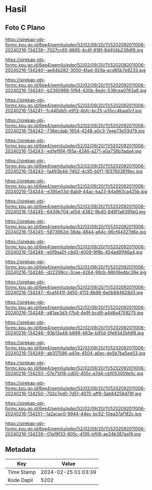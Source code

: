 # Hasil

## Foto C Plano

https://sirekap-obj-formc.kpu.go.id/6ee4/pemilu/pdpr/52/02/09/20/11/5202092011006-20240216-134238--7027cc65-8695-4c4f-818f-8d404b236df8.jpg

https://sirekap-obj-formc.kpu.go.id/6ee4/pemilu/pdpr/52/02/09/20/11/5202092011006-20240216-134240--ae64b282-3050-4fad-929a-acd85b7e8233.jpg

https://sirekap-obj-formc.kpu.go.id/6ee4/pemilu/pdpr/52/02/09/20/11/5202092011006-20240216-134240--b2360988-5f94-430b-8edc-539cea0763a8.jpg

https://sirekap-obj-formc.kpu.go.id/6ee4/pemilu/pdpr/52/02/09/20/11/5202092011006-20240216-134241--1c440db5-e913-4bfc-bc25-a35cc4baa0cf.jpg

https://sirekap-obj-formc.kpu.go.id/6ee4/pemilu/pdpr/52/02/09/20/11/5202092011006-20240216-134242--738ecdab-1654-4248-a0c3-7eee73e53d79.jpg

https://sirekap-obj-formc.kpu.go.id/6ee4/pemilu/pdpr/52/02/09/20/11/5202092011006-20240216-134243--ed1ef8f4-f85a-4246-a271-a0a738b3ada4.jpg

https://sirekap-obj-formc.kpu.go.id/6ee4/pemilu/pdpr/52/02/09/20/11/5202092011006-20240216-134243--fa493b4d-7402-4c95-b0f1-1637603819ec.jpg

https://sirekap-obj-formc.kpu.go.id/6ee4/pemilu/pdpr/52/02/09/20/11/5202092011006-20240216-134244--e395e03d-8ab9-44ac-ba23-84a963ca425b.jpg

https://sirekap-obj-formc.kpu.go.id/6ee4/pemilu/pdpr/52/02/09/20/11/5202092011006-20240216-134245--6439b704-a104-4382-9b40-848f1a6395b0.jpg

https://sirekap-obj-formc.kpu.go.id/6ee4/pemilu/pdpr/52/02/09/20/11/5202092011006-20240216-134245--5873962d-38da-4844-a64c-96cf44327d6e.jpg

https://sirekap-obj-formc.kpu.go.id/6ee4/pemilu/pdpr/52/02/09/20/11/5202092011006-20240216-134246--e0f9aa0f-c8d3-4009-9f8b-454ad91f46a4.jpg

https://sirekap-obj-formc.kpu.go.id/6ee4/pemilu/pdpr/52/02/09/20/11/5202092011006-20240216-134246--d22299cc-3cee-4264-98cb-98b16e4bc39e.jpg

https://sirekap-obj-formc.kpu.go.id/6ee4/pemilu/pdpr/52/02/09/20/11/5202092011006-20240216-134247--6cef441f-3d50-4113-8b96-6e0b664628d3.jpg

https://sirekap-obj-formc.kpu.go.id/6ee4/pemilu/pdpr/52/02/09/20/11/5202092011006-20240216-134248--a81ae3d3-f7b4-4e9f-bcd9-a4d8a4759275.jpg

https://sirekap-obj-formc.kpu.go.id/6ee4/pemilu/pdpr/52/02/09/20/11/5202092011006-20240216-134248--93b13a48-b898-483e-b95d-0fe9342bfdf8.jpg

https://sirekap-obj-formc.kpu.go.id/6ee4/pemilu/pdpr/52/02/09/20/11/5202092011006-20240216-134249--ab317586-a43e-4504-a6ec-de5b7ba5ee53.jpg

https://sirekap-obj-formc.kpu.go.id/6ee4/pemilu/pdpr/52/02/09/20/11/5202092011006-20240216-134250--07e71d19-cd00-455c-a7d4-cbf053009e5c.jpg

https://sirekap-obj-formc.kpu.go.id/6ee4/pemilu/pdpr/52/02/09/20/11/5202092011006-20240216-134250--702c7ed0-7d51-4070-aff9-3ab84258d79f.jpg

https://sirekap-obj-formc.kpu.go.id/6ee4/pemilu/pdpr/52/02/09/20/11/5202092011006-20240216-134251--1a2acac0-9944-44ec-bc52-10ea37af182c.jpg

https://sirekap-obj-formc.kpu.go.id/6ee4/pemilu/pdpr/52/02/09/20/11/5202092011006-20240216-134239--01a19f33-805c-4195-bf06-ae24b387aa16.jpg


## Metadata

| Key        | Value               |
| ---------- | ------------------- |
| Time Stamp | 2024-02-25 01:03:39 |
| Kode Dapil | 5202                |



